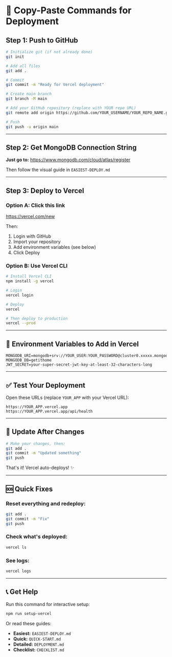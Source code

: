 # 📝 Copy-Paste Commands for Deployment

## Step 1: Push to GitHub

```bash
# Initialize git (if not already done)
git init

# Add all files
git add .

# Commit
git commit -m "Ready for Vercel deployment"

# Create main branch
git branch -M main

# Add your GitHub repository (replace with YOUR repo URL)
git remote add origin https://github.com/YOUR_USERNAME/YOUR_REPO_NAME.git

# Push
git push -u origin main
```

---

## Step 2: Get MongoDB Connection String

**Just go to:** https://www.mongodb.com/cloud/atlas/register

Then follow the visual guide in `EASIEST-DEPLOY.md`

---

## Step 3: Deploy to Vercel

### Option A: Click this link
https://vercel.com/new

Then:
1. Login with GitHub
2. Import your repository
3. Add environment variables (see below)
4. Click Deploy

### Option B: Use Vercel CLI

```bash
# Install Vercel CLI
npm install -g vercel

# Login
vercel login

# Deploy
vercel

# Then deploy to production
vercel --prod
```

---

## 🔑 Environment Variables to Add in Vercel

```
MONGODB_URI=mongodb+srv://YOUR_USER:YOUR_PASSWORD@cluster0.xxxxx.mongodb.net/
MONGODB_DB=getithome
JWT_SECRET=your-super-secret-jwt-key-at-least-32-characters-long
```

---

## ✅ Test Your Deployment

Open these URLs (replace `YOUR_APP` with your Vercel URL):

```
https://YOUR_APP.vercel.app
https://YOUR_APP.vercel.app/api/health
```

---

## 🔄 Update After Changes

```bash
# Make your changes, then:
git add .
git commit -m "Updated something"
git push
```

That's it! Vercel auto-deploys! ✨

---

## 🆘 Quick Fixes

### Reset everything and redeploy:
```bash
git add .
git commit -m "Fix"
git push
```

### Check what's deployed:
```bash
vercel ls
```

### See logs:
```bash
vercel logs
```

---

## 📞 Get Help

Run this command for interactive setup:
```bash
npm run setup-vercel
```

Or read these guides:
- **Easiest:** `EASIEST-DEPLOY.md`
- **Quick:** `QUICK-START.md`
- **Detailed:** `DEPLOYMENT.md`
- **Checklist:** `CHECKLIST.md`
